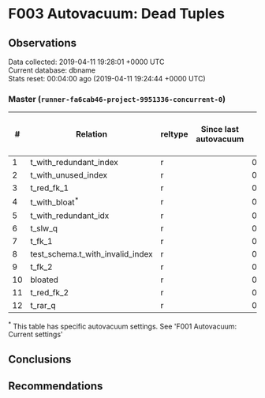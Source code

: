 # F003 Autovacuum: Dead Tuples #

## Observations ##
Data collected: 2019-04-11 19:28:01 +0000 UTC  
Current database: dbname  
Stats reset: 00:04:00 ago (2019-04-11 19:24:44 +0000 UTC)  
### Master (`runner-fa6cab46-project-9951336-concurrent-0`) ###
  
  
| \#|  Relation | reltype | Since last autovacuum | Since last vacuum | Autovacuum Count | Vacuum Count | n_tup_ins | n_tup_upd | n_tup_del | pg_class.reltuples | n_live_tup | n_dead_tup | &#9660;Dead Tuples Ratio, % |
|---|-------|------|-----------------------|-------------------|----------|---------|-----------|-----------|-----------|--------------------|------------|------------|-----------|
| 1 |t_with_redundant_index |r |<no value> |00:01:17.967179 |0 |2 |1000000 |0 |0 |1000000 |1000000 |0 | 0  |
| 2 |t_with_unused_index |r |<no value> |00:01:18.02408 |0 |2 |1000000 |0 |0 |1000000 |1000000 |0 | 0  |
| 3 |t_red_fk_1 |r |<no value> |00:01:19.379986 |0 |2 |1000001 |0 |0 |1000001 |1000001 |0 | 0  |
| 4 |t_with_bloat<sup>*</sup> |r |<no value> |00:01:18.780513 |0 |2 |1000000 |1000000 |0 |1000000 |1000000 |0 | 0  |
| 5 |t_with_redundant_idx |r |<no value> |00:01:17.903995 |0 |2 |1000000 |0 |0 |1000000 |1000000 |0 | 0  |
| 6 |t_slw_q |r |<no value> |00:01:19.257926 |0 |2 |10000001 |0 |0 |9999979 |9999979 |0 | 0  |
| 7 |t_fk_1 |r |<no value> |00:01:19.523518 |0 |2 |1000001 |0 |0 |1000001 |1000001 |0 | 0  |
| 8 |test_schema.t_with_invalid_index |r |<no value> |00:01:17.773378 |0 |2 |1000000 |0 |0 |1000000 |1000000 |0 | 0  |
| 9 |t_fk_2 |r |<no value> |00:01:19.459398 |0 |2 |1000000 |0 |0 |1000000 |1000000 |0 | 0  |
| 10 |bloated |r |<no value> |00:01:19.393909 |0 |2 |100000 |0 |50000 |50000 |50000 |0 | 0  |
| 11 |t_red_fk_2 |r |<no value> |00:01:19.325066 |0 |2 |1000000 |0 |0 |1000000 |1000000 |0 | 0  |
| 12 |t_rar_q |r |<no value> |00:01:18.106372 |0 |2 |1000000 |744423 |0 |1000000 |1000000 |0 | 0  |

<sup>*</sup> This table has specific autovacuum settings. See 'F001 Autovacuum: Current settings'


## Conclusions ##


## Recommendations ##

